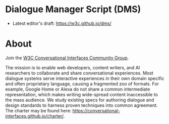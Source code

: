 # Dialogue Manager Script (DMS)
* Latest editor's draft: https://w3c.github.io/dms/

# About

Join the [W3C Conversational Interfaces Community Group](https://conversational-interfaces.github.io/).

The mission is to enable web developers, content writers, and AI researchers to collaborate and share conversational experiences. Most dialogue systems serve interactive experiences in their own domain specific and often proprietary language, causing a fragmented zoo of formats. For example, Google Home or Alexa do not share a common intermediate representation, which makes writing wide-spread content inaccessible to the mass audience. We study existing specs for authoring dialogue and design standards to harness proven techniques into common agreement. The charter may be found here: https://conversational-interfaces.github.io/charter/.
